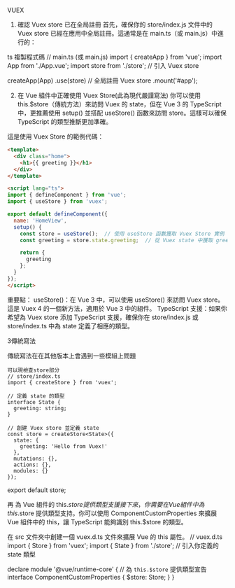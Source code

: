 VUEX
1. 確認 Vuex store 已在全局註冊
首先，確保你的 store/index.js 文件中的 Vuex store 已經在應用中全局註冊。這通常是在 main.ts（或 main.js）中進行的：

ts
複製程式碼
// main.ts (或 main.js)
import { createApp } from 'vue';
import App from './App.vue';
import store from './store';  // 引入 Vuex store

createApp(App)
  .use(store)  // 全局註冊 Vuex store
  .mount('#app');

2. 在 Vue 組件中正確使用 Vuex Store(此為現代嚴謹寫法)
你可以使用 this.$store（傳統方法）來訪問 Vuex 的 state，但在 Vue 3 的 TypeScript 中，更推薦使用 setup() 並搭配 useStore() 函數來訪問 store。這樣可以確保 TypeScript 的類型推斷更加準確。

這是使用 Vuex Store 的範例代碼：

```HTML
<template>
  <div class="home">
    <h1>{{ greeting }}</h1>
  </div>
</template>

<script lang="ts">
import { defineComponent } from 'vue';
import { useStore } from 'vuex';

export default defineComponent({
  name: 'HomeView',
  setup() {
    const store = useStore();  // 使用 useStore 函數獲取 Vuex Store 實例
    const greeting = store.state.greeting;  // 從 Vuex state 中獲取 greeting

    return {
      greeting
    };
  }
});
</script>
```
重要點：
useStore()：在 Vue 3 中，可以使用 useStore() 來訪問 Vuex store。這是 Vuex 4 的一個新方法，適用於 Vue 3 中的組件。
TypeScript 支援：如果你希望為 Vuex store 添加 TypeScript 支援，確保你在 store/index.js 或 store/index.ts 中為 state 定義了相應的類型。

3傳統寫法
<template>
  <div class="home">
    <h1>{{ greeting }}</h1>
  </div>
</template>

<script lang="ts">
import { defineComponent } from 'vue';

export default defineComponent({
  name: 'HomeView',
  computed: {
    greeting() {
      return this.$store.state.greeting;  // 從 Vuex 中提取 greeting
    }
  }
});
</script>

傳統寫法在在其他版本上會遇到一些模組上問題
```JS
可以現檢查store部分
// store/index.ts
import { createStore } from 'vuex';

// 定義 state 的類型
interface State {
  greeting: string;
}

// 創建 Vuex store 並定義 state
const store = createStore<State>({
  state: {
    greeting: 'Hello from Vuex!'
  },
  mutations: {},
  actions: {},
  modules: {}
});
```
export default store;

再 為 Vue 組件的 this.$store 提供類型支援
接下來，你需要在 Vue 組件中為 this.$store 提供類型支持。你可以使用 ComponentCustomProperties 來擴展 Vue 組件中的 this，讓 TypeScript 能夠識別 this.$store 的類型。

在 src 文件夾中創建一個 vuex.d.ts 文件來擴展 Vue 的 this 屬性。
// vuex.d.ts
import { Store } from 'vuex';
import { State } from './store';  // 引入你定義的 state 類型

declare module '@vue/runtime-core' {
  // 為 `this.$store` 提供類型宣告
  interface ComponentCustomProperties {
    $store: Store<State>;
  }
}
